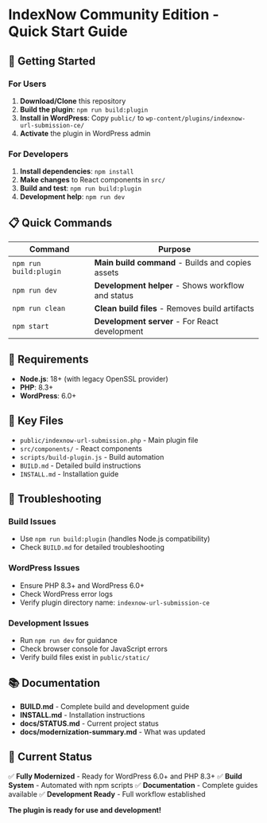 # IndexNow Community Edition - Quick Start Guide

## 🚀 Getting Started

### **For Users**
1. **Download/Clone** this repository
2. **Build the plugin**: `npm run build:plugin`
3. **Install in WordPress**: Copy `public/` to `wp-content/plugins/indexnow-url-submission-ce/`
4. **Activate** the plugin in WordPress admin

### **For Developers**
1. **Install dependencies**: `npm install`
2. **Make changes** to React components in `src/`
3. **Build and test**: `npm run build:plugin`
4. **Development help**: `npm run dev`

## 📋 Quick Commands

| Command | Purpose |
|---------|---------|
| `npm run build:plugin` | **Main build command** - Builds and copies assets |
| `npm run dev` | **Development helper** - Shows workflow and status |
| `npm run clean` | **Clean build files** - Removes build artifacts |
| `npm start` | **Development server** - For React development |

## 🔧 Requirements

- **Node.js**: 18+ (with legacy OpenSSL provider)
- **PHP**: 8.3+
- **WordPress**: 6.0+

## 📁 Key Files

- `public/indexnow-url-submission.php` - Main plugin file
- `src/components/` - React components
- `scripts/build-plugin.js` - Build automation
- `BUILD.md` - Detailed build instructions
- `INSTALL.md` - Installation guide

## 🐛 Troubleshooting

### **Build Issues**
- Use `npm run build:plugin` (handles Node.js compatibility)
- Check `BUILD.md` for detailed troubleshooting

### **WordPress Issues**
- Ensure PHP 8.3+ and WordPress 6.0+
- Check WordPress error logs
- Verify plugin directory name: `indexnow-url-submission-ce`

### **Development Issues**
- Run `npm run dev` for guidance
- Check browser console for JavaScript errors
- Verify build files exist in `public/static/`

## 📚 Documentation

- **BUILD.md** - Complete build and development guide
- **INSTALL.md** - Installation instructions
- **docs/STATUS.md** - Current project status
- **docs/modernization-summary.md** - What was updated

## 🎯 Current Status

✅ **Fully Modernized** - Ready for WordPress 6.0+ and PHP 8.3+
✅ **Build System** - Automated with npm scripts
✅ **Documentation** - Complete guides available
✅ **Development Ready** - Full workflow established

**The plugin is ready for use and development!**
